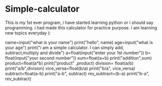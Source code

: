 # Simple-calculator
This is my 1st ever program, i have started learning python or i should say programming.
i had made this calculator for practice purpose. I am learning new topics everyday (:

name=input("what is your name")
print("hello", name)
age=input("what is your age")
print("i am a simple calculator. I can simply add, subtract,multiply and divide")
a=float(input("enter your 1st number"))
b= float(input("your second number"))
sum=float(a+b)
print("addition",sum)
product=float(a*b)
print("product" ,product)
division= float(a/b)
print("a/b",division)
vice_versa=float(b/a)
print("b/a", vice_versa)
subtract=float(a-b)
print("a-b", subtract)
rev_subtract=(b-a)
print("b-a", rev_subtract)

